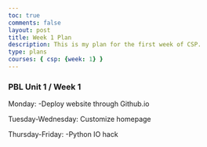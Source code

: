 ```yaml
---
toc: true
comments: false
layout: post
title: Week 1 Plan
description: This is my plan for the first week of CSP.
type: plans
courses: { csp: {week: 1} }
---
```


### PBL Unit 1 / Week 1
Monday: 
-Deploy website through Github.io

Tuesday-Wednesday:
Customize homepage  

Thursday-Friday: 
-Python IO hack

